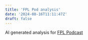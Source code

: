 ```yaml
---
title: 'FPL Pod analysis'
date: '2024-08-16T11:11:47Z'
draft: false
---
```


AI generated analysis for [FPL Podcast](https://www.premierleague.com/official-fpl-podcast/)
